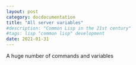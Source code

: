 ```yaml
---
layout: post
category: docdocumentation
title: "All server variables"
#description: "Common Lisp in the 21st century"
#tags: lisp "common lisp" development
date: 2021-01-31
---
```


A huge number of commands and variables


